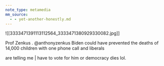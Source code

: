 ```yaml
---
note_type: metamedia
mm_source:
  - - yet-another-honestly.md
---
```


![[3333471391113112564_3333471380929330082.jpg]]

Prof Zenkus
. @anthonyzenkus
Biden could have prevented the deaths of
14,000 children with one phone call and liberals

are telling me | have to vote for him or
democracy dies lol.

